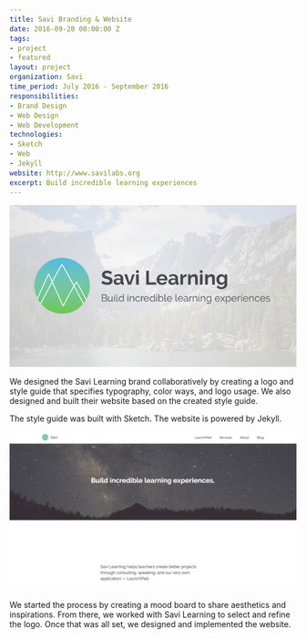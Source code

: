 ```yaml
---
title: Savi Branding & Website
date: 2016-09-20 00:00:00 Z
tags:
- project
- featured
layout: project
organization: Savi
time_period: July 2016 - September 2016
responsibilities:
- Brand Design
- Web Design
- Web Development
technologies:
- Sketch
- Web
- Jekyll
website: http://www.savilabs.org
excerpt: Build incredible learning experiences
---
```


![Savi Learning Logo](/img/projects/savi-learning-branding.png)

We designed the Savi Learning brand collaboratively by creating a logo and style guide that specifies typography, color ways, and logo usage. We also designed and built their website based on the created style guide.

The style guide was built with Sketch. The website is powered by Jekyll.

![Savi Learning Website](/img/projects/savi-learning-website.png)

We started the process by creating a mood board to share aesthetics and inspirations. From there, we worked with Savi Learning to select and refine the logo. Once that was all set, we designed and implemented the website.

